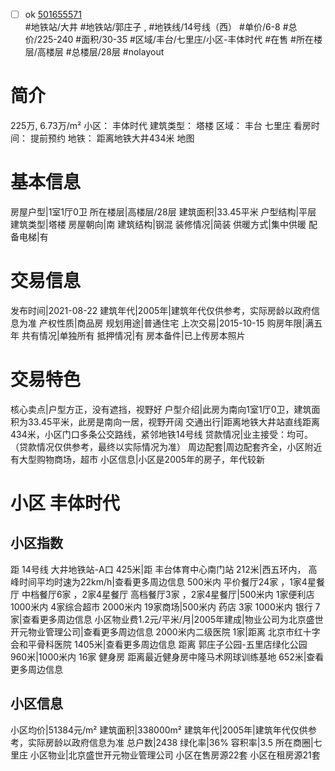 - [ ] ok [501655571](https://bj.5i5j.com/ershoufang/501655571.html)  
 #地铁站/大井 #地铁站/郭庄子 ,  #地铁线/14号线（西）
#单价/6-8 #总价/225-240 #面积/30-35   #区域/丰台/七里庄/小区-丰体时代 #在售 #所在楼层/高楼层 #总楼层/28层 #nolayout 
# 简介 
 225万,  6.73万/m² 
小区： 丰体时代
建筑类型： 塔楼
区域： 丰台 七里庄
看房时间： 提前预约
地铁： 距离地铁大井434米 地图
# 基本信息 
 房屋户型|1室1厅0卫
所在楼层|高楼层/28层
建筑面积|33.45平米
户型结构|平层
建筑类型|塔楼
房屋朝向|南
建筑结构|钢混
装修情况|简装
供暖方式|集中供暖
配备电梯|有
# 交易信息 
 发布时间|2021-08-22
建筑年代|2005年|建筑年代仅供参考，实际房龄以政府信息为准
产权性质|商品房
规划用途|普通住宅
上次交易|2015-10-15
购房年限|满五年
共有情况|单独所有
抵押情况|有
房本备件|已上传房本照片
# 交易特色 
 核心卖点|户型方正，没有遮挡，视野好
户型介绍|此房为南向1室1厅0卫，建筑面积为33.45平米，此房是南向一居，视野开阔
交通出行|距离地铁大井站直线距离434米，小区门口多条公交路线，紧邻地铁14号线
贷款情况|业主接受：均可。（贷款情况仅供参考，最终以实际情况为准）
周边配套|周边配套齐全，小区附近有大型购物商场，超市
小区信息|小区是2005年的房子，年代较新
# 小区 丰体时代
## 小区指数 
 距 14号线 大井地铁站-A口 425米|距 丰台体育中心南门站 212米|西五环内， 高峰时间平均时速为22km/h|查看更多周边信息
500米内 平价餐厅24家 ，1家4星餐厅
中档餐厅6家 ，2家4星餐厅
高档餐厅3家 ，2家4星餐厅|500米内 1家便利店
1000米内 4家综合超市
2000米内 19家商场|500米内 药店 3家
1000米内 银行 7家|查看更多周边信息
小区物业费1.2元/平米/月|2005年建成|物业公司为北京盛世开元物业管理公司|查看更多周边信息
2000米内二级医院 1家|距离 北京市红十字会和平骨科医院  1405米|查看更多周边信息
距离 郭庄子公园-五里店绿化公园 960米|1000米内 16家 健身房
距离最近健身房中隆马术网球训练基地 652米|查看更多周边信息
## 小区信息 
 小区均价|51384元/m²
建筑面积|338000m²
建筑年代|2005年|建筑年代仅供参考，实际房龄以政府信息为准
总户数|2438
绿化率|36%
容积率|3.5
所在商圈|七里庄
小区物业|北京盛世开元物业管理公司
小区在售房源22套
小区在租房源21套
